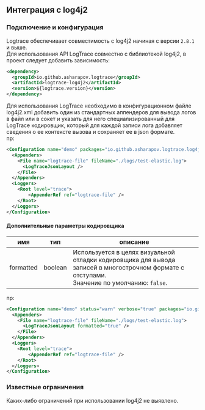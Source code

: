 ## Интеграция с log4j2

### Подключение и конфигурация

Logtrace обеспечивает совместимость с log4j2 начиная с версии `2.8.1` и выше.  
Для использования API LogTrace совместно с библиотекой log4j2, в проект следует добавить зависимость: 

```xml
<dependency>
  <groupId>io.github.asharapov.logtrace</groupId>
  <artifactId>logtrace-log4j2</artifactId>
  <version>${logtrace.version}</version>
</dependency>
```

Для использования LogTrace необходимо в конфигурационном файле log4j2.xml добавить 
один из стандартных аппендеров для вывода логов в файл или в сокет и указать для него специализированный 
для LogTrace кодировщик, который для каждой записи лога добавляет сведения о ее контексте вызова 
и сохраняет ее в json формате.  
пр:
```xml
<Configuration name="demo" packages="io.github.asharapov.logtrace.log4j2">
  <Appenders>
    <File name="logtrace-file" fileName="./logs/test-elastic.log">
      <LogTraceJsonLayout />
    </File>
  </Appenders>
  <Loggers>
    <Root level="trace">
        <AppenderRef ref="logtrace-file" />
    </Root>
  </Loggers>
</Configuration>
```

#### Дополнительные параметры кодировщика

| имя       | тип     | описание                               |
|-----------|---------|----------------------------------------|
| formatted | boolean | Используется в целях визуальной отладки кодировщика для вывода записей в многострочном формате с отступами.<br> Значение по умолчанию: `false`. |

пр:

```xml
<Configuration name="demo" status="warn" verbose="true" packages="io.github.asharapov.logtrace.log4j2">
  <Appenders>
    <File name="logtrace-file" fileName="./logs/test-elastic.log">
      <LogTraceJsonLayout formatted="true" />
    </File>
  </Appenders>
  <Loggers>
    <Root level="trace">
        <AppenderRef ref="logtrace-file" />
    </Root>
  </Loggers>
</Configuration>
```

### Известные ограничения

Каких-либо ограничений при использовании log4j2 не выявлено.
